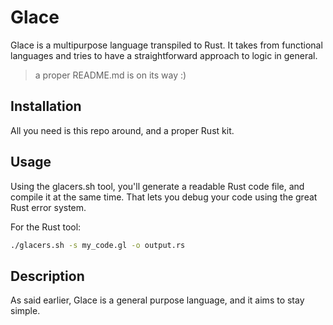 
# Glace

Glace is a multipurpose language transpiled to Rust. It takes from functional languages and tries to have a straightforward approach to logic in general.

> a proper README.md is on its way :)

## Installation

All you need is this repo around, and a proper Rust kit.

## Usage

Using the glacers.sh tool, you'll generate a readable Rust code file, and compile it at the same time. That lets you debug your code using the great Rust error system.

For the Rust tool:
```bash
./glacers.sh -s my_code.gl -o output.rs
```

## Description
As said earlier, Glace is a general purpose language, and it aims to stay simple.
